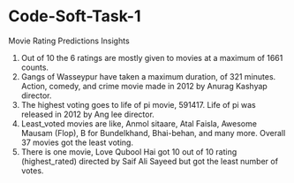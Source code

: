 # Code-Soft-Task-1
Movie Rating Predictions Insights
1. Out of 10 the 6 ratings are mostly given to movies at a maximum of 1661 counts.
2. Gangs of Wasseypur have taken a maximum duration, of 321 minutes. Action, comedy, and crime movie made in 2012 by Anurag Kashyap director.
3. The highest voting goes to life of pi movie, 591417. Life of pi was released in 2012 by Ang lee director.
4. Least_voted movies are like, Anmol sitaare, Atal Faisla, Awesome Mausam (Flop), B for Bundelkhand, Bhai-behan, and many more. Overall 37 movies got the
least voting.
5. There is one movie, Love Qubool Hai got 10 out of 10 rating (highest_rated) directed by Saif Ali Sayeed but got the least number of votes.
